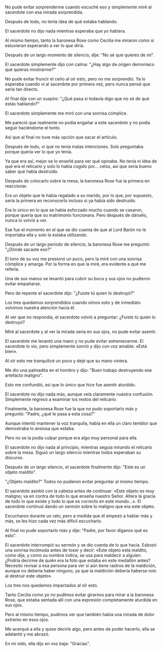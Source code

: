 
No pude evitar sorprenderme cuando escuché eso y simplemente miré al sacerdote con esa mirada sorprendida.

Después de todo, no tenía idea de qué estaba hablando.

El sacerdote no dijo nada mientras esperaba que yo hablara.

Al mismo tiempo, tanto la baronesa Rose como Cecilia me miraron como si estuvieran esperando a ver lo que diría.

Después de un largo momento de silencio, dije: "No sé qué quieres de mí".

El sacerdote simplemente dijo con calma: "¿Hay algo de origen demoníaco que quieras mostrarme?"

No pude evitar fruncir el ceño al oír esto, pero no me sorprendió. Ya lo esperaba cuando vi al sacerdote por primera vez, pero nunca pensé que sería tan directo.

Al final dije con un suspiro: "¿Qué pasa si todavía digo que no sé de qué estás hablando?"

El sacerdote simplemente me miró con una sonrisa cómplice.

Me pareció que realmente no podía engañar a este sacerdote y no podía seguir haciéndome el tonto.

Así que al final no tuve más opción que sacar el artículo.

Después de todo, vi que no tenía malas intenciones. Solo preguntaba porque quería ver lo que yo tenía.

Ya que era así, mejor se lo enseñé para ver qué opinaba. No tenía ni idea de qué era el relicario y solo lo había cogido por… celos, así que sería bueno saber qué había destruido.

Después de colocarlo sobre la mesa, la baronesa Rose fue la primera en reaccionar.

Era un objeto que le había regalado a su marido, por lo que, por supuesto, sería la primera en reconocerlo incluso si ya había sido destruido.

Era lo único en lo que se había esforzado mucho cuando se casaron, porque quería que su matrimonio funcionara. Pero después de dárselo, nunca lo volvió a ver.

Ese fue el momento en el que se dio cuenta de que al Lord Barón no le importaba ella y solo la estaba utilizando.

Después de un largo período de silencio, la baronesa Rose me preguntó: "¿Dónde sacaste eso?"

El tono de su voz me presionó un poco, pero la miré con una sonrisa cómplice y amarga. Por la forma en que la miré, era evidente a qué me refería.

Una de sus manos se levantó para cubrir su boca y sus ojos no pudieron evitar empañarse.

Pero de repente el sacerdote dijo: "¿Fuiste tú quien lo destruyó?"

Los tres quedamos sorprendidos cuando oímos esto y de inmediato volvimos nuestra atención hacia él.

Al ver que no respondía, el sacerdote volvió a preguntar: ¿Fuiste tú quien lo destruyó?

Miré al sacerdote y al ver la mirada seria en sus ojos, no pude evitar asentir.

El sacerdote me levantó una mano y no pude evitar estremecerme. El sacerdote lo vio, pero simplemente sonrió y dijo con voz amable: «Está bien».

Al oír esto me tranquilicé un poco y dejé que su mano viniera.

Me dio una palmadita en el hombro y dijo: "Buen trabajo destruyendo ese artefacto maligno".

Esto me confundió, así que lo único que hice fue asentir aturdido.

El sacerdote no dijo nada más, aunque veía claramente nuestra confusión. Simplemente regresó a examinar los restos del relicario.

Finalmente, la baronesa Rose fue la que no pudo soportarlo más y preguntó: "Padre, ¿qué le pasa a esta cosa?"

Aunque intentó mantener la voz tranquila, había en ella un claro temblor que demostraba lo ansiosa que estaba.

Pero no se la podía culpar porque era algo muy personal para ella.

El sacerdote no dijo nada al principio, mientras seguía mirando el relicario sobre la mesa. Siguió un largo silencio mientras todos esperaban su discurso.

Después de un largo silencio, el sacerdote finalmente dijo: "Este es un objeto maldito".

"¿Objeto maldito?" Todos no pudieron evitar preguntar al mismo tiempo.

El sacerdote asintió con la cabeza antes de continuar: «Este objeto es muy maligno; va en contra de todo lo que enseña nuestro Señor. Altera la gracia de todo lo que existe y todo lo que es correcto en este mundo…». El sacerdote continuó dando un sermón sobre lo maligno que era este objeto.

Escucharon durante un rato, pero a medida que él empezó a hablar más y más, se les hizo cada vez más difícil escucharlo.

Al final no pude soportarlo más y dije: "Padre, por favor díganos qué es esto".

El sacerdote interrumpió su sermón y se dio cuenta de lo que hacía. Esbozó una sonrisa incómoda antes de toser y decir: «Este objeto está maldito, como dije, y como su nombre indica, se usa para maldecir a alguien. ¿Podría decirme de quién era la foto que estaba en este medallón antes? Necesito revisar a esa persona para ver si aún tiene rastros de la maldición, aunque no debería haber ninguno, ya que la maldición debería haberse roto al destruir este objeto».

Los tres nos quedamos impactados al oír esto.

Tanto Cecilia como yo no pudimos evitar girarnos para mirar a la baronesa Rose, que estaba sentada allí con una expresión completamente aturdida en sus ojos.

Pero al mismo tiempo, pudimos ver que también había una mirada de dolor extremo en esos ojos.

Me acerqué a ella y quise decirle algo, pero antes de poder hacerlo, ella se adelantó y me abrazó.

En mi oído, ella dijo en voz baja: "Gracias".